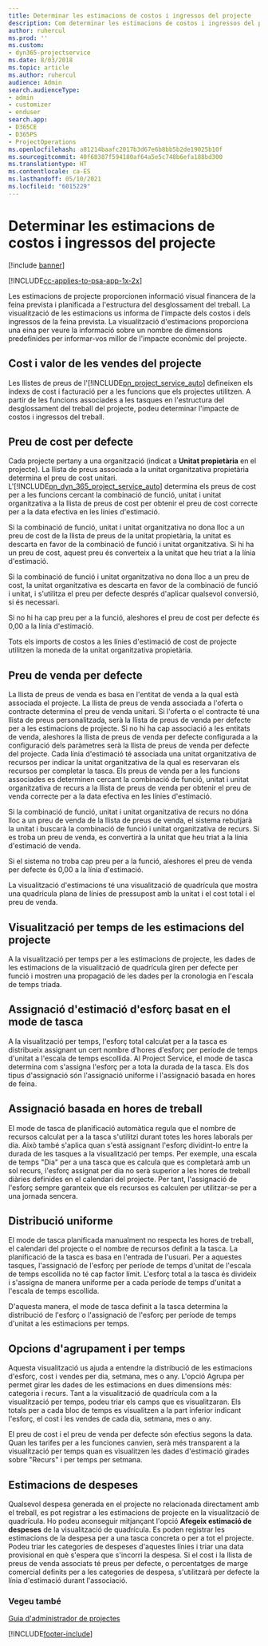 ```yaml
---
title: Determinar les estimacions de costos i ingressos del projecte
description: Com determinar les estimacions de costos i ingressos del projecte al Project Service
author: ruhercul
ms.prod: ''
ms.custom:
- dyn365-projectservice
ms.date: 8/03/2018
ms.topic: article
ms.author: ruhercul
audience: Admin
search.audienceType:
- admin
- customizer
- enduser
search.app:
- D365CE
- D365PS
- ProjectOperations
ms.openlocfilehash: a81214baafc2017b3d67e6b8bb5b2de19025b10f
ms.sourcegitcommit: 40f68387f594180af64a5e5c748b6efa188bd300
ms.translationtype: HT
ms.contentlocale: ca-ES
ms.lasthandoff: 05/10/2021
ms.locfileid: "6015229"
---
```

# <a name="determine-project-cost-and-revenue-estimates"></a>Determinar les estimacions de costos i ingressos del projecte 

[!include [banner](../includes/psa-now-project-operations.md)]

[!INCLUDE[cc-applies-to-psa-app-1x-2x](../includes/cc-applies-to-psa-app-1x-2x.md)]

Les estimacions de projecte proporcionen informació visual financera de la feina prevista i planificada a l'estructura del desglossament del treball. La visualització de les estimacions us informa de l'impacte dels costos i dels ingressos de la feina prevista. La visualització d'estimacions proporciona una eina per veure la informació sobre un nombre de dimensions predefinides per informar-vos millor de l'impacte econòmic del projecte.  
  
## <a name="cost-and-sales-value-of-the-project"></a>Cost i valor de les vendes del projecte  
Les llistes de preus de l'[!INCLUDE[pn_project_service_auto](../includes/pn-project-service-auto.md)] defineixen els índexs de cost i facturació per a les funcions que els projectes utilitzen. A partir de les funcions associades a les tasques en l'estructura del desglossament del treball del projecte, podeu determinar l'impacte de costos i ingressos del treball.  
  
## <a name="cost-price-defaulting"></a>Preu de cost per defecte  
Cada projecte pertany a una organització (indicat a **Unitat propietària** en el projecte). La llista de preus associada a la unitat organitzativa propietària determina el preu de cost unitari. L'[!INCLUDE[pn_dyn_365_project_service_auto](../includes/pn-dyn-365-project-service-auto.md)] determina els preus de cost per a les funcions cercant la combinació de funció, unitat i unitat organitzativa a la llista de preus de cost per obtenir el preu de cost correcte per a la data efectiva en les línies d'estimació.  
  
Si la combinació de funció, unitat i unitat organitzativa no dona lloc a un preu de cost de la llista de preus de la unitat propietària, la unitat es descarta en favor de la combinació de funció i unitat organitzativa. Si hi ha un preu de cost, aquest preu és converteix a la unitat que heu triat a la línia d'estimació.  
  
Si la combinació de funció i unitat organitzativa no dona lloc a un preu de cost, la unitat organitzativa es descarta en favor de la combinació de funció i unitat, i s'utilitza el preu per defecte després d'aplicar qualsevol conversió, si és necessari.  
  
 Si no hi ha cap preu per a la funció, aleshores el preu de cost per defecte és 0,00 a la línia d'estimació.  
  
 Tots els imports de costos a les línies d'estimació de cost de projecte utilitzen la moneda de la unitat organitzativa propietària.  
  
## <a name="sales-price-defaulting"></a>Preu de venda per defecte  
La llista de preus de venda es basa en l'entitat de venda a la qual està associada el projecte. La llista de preus de venda associada a l'oferta o contracte determina el preu de venda unitari. Si l'oferta o el contracte té una llista de preus personalitzada, serà la llista de preus de venda per defecte per a les estimacions de projecte. Si no hi ha cap associació a les entitats de venda, aleshores la llista de preus de venda per defecte configurada a la configuració dels paràmetres serà la llista de preus de venda per defecte del projecte. Cada línia d'estimació té associada una unitat organitzativa de recursos per indicar la unitat organitzativa de la qual es reservaran els recursos per completar la tasca. Els preus de venda per a les funcions associades es determinen cercant la combinació de funció, unitat i unitat organitzativa de recurs a la llista de preus de venda per obtenir el preu de venda correcte per a la data efectiva en les línies d'estimació.  
  
Si la combinació de funció, unitat i unitat organitzativa de recurs no dóna lloc a un preu de venda de la llista de preus de venda, el sistema rebutjarà la unitat i buscarà la combinació de funció i unitat organitzativa de recurs. Si es troba un preu de venda, es convertirà a la unitat que heu triat a la línia d'estimació de venda.  
  
Si el sistema no troba cap preu per a la funció, aleshores el preu de venda per defecte és 0,00 a la línia d'estimació.  
  
La visualització d'estimacions té una visualització de quadrícula que mostra una quadrícula plana de línies de pressupost amb la unitat i el cost total i el preu de venda.  
  
## <a name="time-phased-view-of-project-estimates"></a>Visualització per temps de les estimacions del projecte  
A la visualització per temps per a les estimacions de projecte, les dades de les estimacions de la visualització de quadrícula giren per defecte per funció i mostren una propagació de les dades per la cronologia en l'escala de temps triada.  
  
## <a name="effort-estimate-allocation-based-on-task-mode"></a>Assignació d'estimació d'esforç basat en el mode de tasca  
A la visualització per temps, l'esforç total calculat per a la tasca es distribueix assignant un cert nombre d'hores d'esforç per període de temps d'unitat a l'escala de temps escollida. Al Project Service, el mode de tasca determina com s'assigna l'esforç per a tota la durada de la tasca. Els dos tipus d'assignació són l'assignació uniforme i l'assignació basada en hores de feina. 
  
## <a name="work-hours-based-allocation"></a>Assignació basada en hores de treball  
El mode de tasca de planificació automàtica regula que el nombre de recursos calculat per a la tasca s'utilitzi durant totes les hores laborals per dia. Això també s'aplica quan s'està assignant l'esforç dividint-lo entre la durada de les tasques a la visualització per temps. Per exemple, una escala de temps "Dia" per a una tasca que es calcula que es completarà amb un sol recurs, l'esforç assignat per dia no serà superior a les hores de treball diàries definides en el calendari del projecte. Per tant, l'assignació de l'esforç sempre garanteix que els recursos es calculen per utilitzar-se per a una jornada sencera.  
  
## <a name="even-distribution"></a>Distribució uniforme  
El mode de tasca planificada manualment no respecta les hores de treball, el calendari del projecte o el nombre de recursos definit a la tasca. La planificació de la tasca es basa en l'entrada de l'usuari. Per a aquestes tasques, l'assignació de l'esforç per període de temps d'unitat de l'escala de temps escollida no té cap factor límit. L'esforç total a la tasca és divideix i s'assigna de manera uniforme per a cada període de temps d'unitat a l'escala de temps escollida.  
  
D'aquesta manera, el mode de tasca definit a la tasca determina la distribució de l'esforç o l'assignació de l'esforç per període de temps d'unitat a les estimacions per temps.  
  
## <a name="grouping-and-time-phasing-options"></a>Opcions d'agrupament i per temps  
Aquesta visualització us ajuda a entendre la distribució de les estimacions d'esforç, cost i vendes per dia, setmana, mes o any. L'opció Agrupa per permet girar les dades de les estimacions en dues dimensions més: categoria i recurs. Tant a la visualització de quadrícula com a la visualització per temps, podeu triar els camps que es visualitzaran. Els totals per a cada bloc de temps es visualitzen a la part inferior indicant l'esforç, el cost i les vendes de cada dia, setmana, mes o any.  
  
El preu de cost i el preu de venda per defecte són efectius segons la data. Quan les tarifes per a les funciones canvien, serà més transparent a la visualització per temps quan es visualitzen les dades d'estimació girades sobre "Recurs" i per temps per setmana.  
  
## <a name="expense-estimates"></a>Estimacions de despeses  
Qualsevol despesa generada en el projecte no relacionada directament amb el treball, es pot registrar a les estimacions de projecte en la visualització de quadrícula. Ho podeu aconseguir mitjançant l'opció **Afegeix estimació de despeses** de la visualització de quadrícula. Es poden registrar les estimacions de la despesa per a una tasca concreta o per a tot el projecte. Podeu triar les categories de despeses d'aquestes línies i triar una data provisional en què s'espera que s'incorri la despesa. Si el cost i la llista de preus de venda associats té preus per defecte, o percentatges de marge comercial definits per a les categories de despesa, s'utilitzarà per defecte la línia d'estimació durant l'associació.  
  
### <a name="see-also"></a>Vegeu també  
 [Guia d'administrador de projectes](../psa/project-manager-guide.md)


[!INCLUDE[footer-include](../includes/footer-banner.md)]